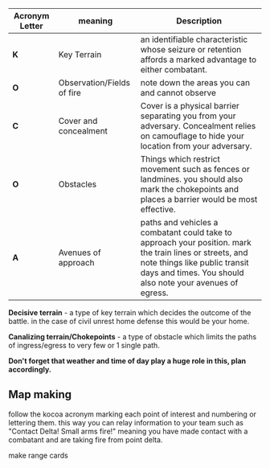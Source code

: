 
| Acronym Letter | meaning                    | Description                                                                                                                                    |
| -------------- | -------------------------- | ---------------------------------------------------------------------------------------------------------------------------------------------- |
| **K**          | Key Terrain                | an identifiable characteristic whose seizure or retention affords a marked advantage to either combatant.                                      |
| **O**          | Observation/Fields of fire | note down the areas you can and cannot observe                                                                                                 |
| **C**          | Cover and concealment      | Cover is a physical barrier separating you from your adversary. Concealment relies on camouflage to hide your location from your adversary.    |
| **O**          | Obstacles                  | Things which restrict movement such as fences or landmines. you should also mark the chokepoints and places a barrier would be most effective. |
| **A**          | Avenues of approach        | paths and vehicles a combatant could take to approach your position. mark the train lines or streets, and note things like public transit days and times. You should also note your avenues of egress.                                                                                                                                             |

**Decisive terrain** -  a type of key terrain which decides the outcome of the battle. in the case of civil unrest home defense this would be your home.

**Canalizing terrain/Chokepoints** - a type of obstacle which limits the paths of ingress/egress to very few or 1 single path.

**Don't forget that weather and time of day play a huge role in this, plan accordingly.**
## Map making
follow the kocoa acronym marking each point of interest and numbering or lettering them. this way you can relay information to your team such as "Contact Delta! Small arms fire!" meaning you have made contact with a combatant and are taking fire from point delta.

make range cards